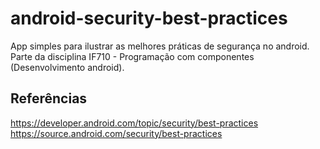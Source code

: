 # android-security-best-practices
App simples para ilustrar as melhores práticas de segurança no android.  
Parte da disciplina IF710 - Programação com componentes (Desenvolvimento android).

## Referências 
https://developer.android.com/topic/security/best-practices  
https://source.android.com/security/best-practices
